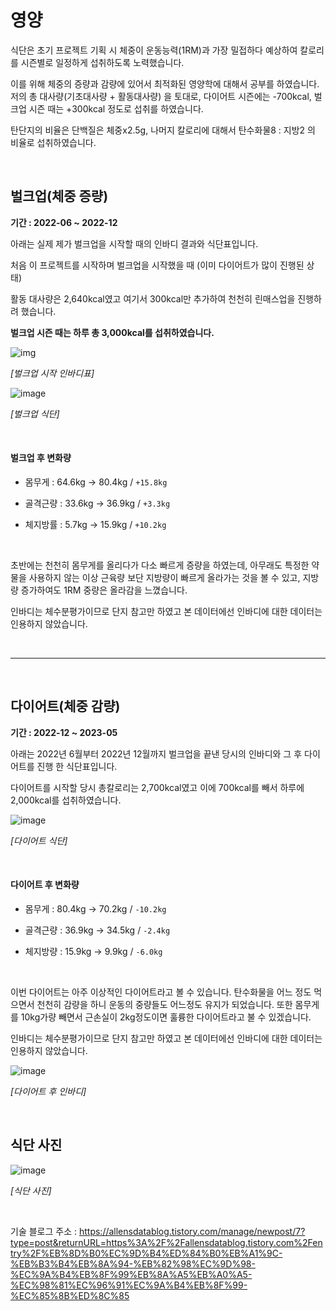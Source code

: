 # 영양
 

식단은 초기 프로젝트 기획 시 체중이 운동능력(1RM)과 가장 밀접하다 예상하여 칼로리를 시즌별로 일정하게 섭취하도록 노력했습니다.

이를 위해 체중의 증량과 감량에 있어서 최적화된 영양학에 대해서 공부를 하였습니다. 저의 총 대사량(기초대사량 + 활동대사량) 을 토대로, 다이어트 시즌에는 -700kcal, 벌크업 시즌 때는 +300kcal 정도로 섭취를 하였습니다.

탄단지의 비율은 단백질은 체중x2.5g, 나머지 칼로리에 대해서 탄수화물8 : 지방2 의 비율로 섭취하였습니다.

 <br/>

## 벌크업(체중 증량)

**기간 : 2022-06 ~ 2022-12**


아래는 실제 제가 벌크업을 시작할 때의 인바디 결과와 식단표입니다.

처음 이 프로젝트를 시작하며 벌크업을 시작했을 때 (이미 다이어트가 많이 진행된 상태)

활동 대사량은 2,640kcal였고 여기서 300kcal만 추가하여 천천히 린매스업을 진행하려 했습니다. 

**벌크업 시즌 때는 하루 총 3,000kcal를 섭취하였습니다.**


![img](https://github.com/siilver94/My-training-ability-as-driven-by-data/assets/57824945/845a9d65-5c05-4d3a-8630-124157585c33)

*[벌크업 시작 인바디표]*

![image](https://github.com/siilver94/My-training-ability-as-driven-by-data/assets/57824945/fb9b8e2e-179a-4861-93f7-98c077ffbdf8)

*[벌크업 식단]*

<br/>

#### 벌크업 후 변화량

- 몸무게   : 64.6kg -> 80.4kg  /    `+15.8kg`

- 골격근량 : 33.6kg -> 36.9kg  / `+3.3kg`

- 체지방률 : 5.7kg -> 15.9kg    / `+10.2kg`

<br/>

초반에는 천천히 몸무게를 올리다가 다소 빠르게 증량을 하였는데, 아무래도 특정한 약물을 사용하지 않는 이상 근육량 보단 지방량이 빠르게 올라가는 것을 볼 수 있고, 지방량 증가하여도 1RM 중량은 올라감을 느꼈습니다.

인바디는 체수분평가이므로 단지 참고만 하였고 본 데이터에선 인바디에 대한 데이터는 인용하지 않았습니다.

<br/>

---

<br/>

## 다이어트(체중 감량)

**기간 : 2022-12 ~ 2023-05**


아래는 2022년 6월부터 2022년 12월까지 벌크업을 끝낸 당시의 인바디와 그 후 다이어트를 진행 한 식단표입니다.

다이어트를 시작할 당시 총칼로리는 2,700kcal였고 이에 700kcal를 빼서 하루에 2,000kcal를 섭취하였습니다.

![image](https://github.com/siilver94/My-training-ability-as-driven-by-data/assets/57824945/5de44ca2-baf7-4a0b-b57f-85c60c9242bd)

*[다이어트 식단]*

<br/>

#### 다이어트 후 변화량

- 몸무게 : 80.4kg -> 70.2kg  /     `-10.2kg`

- 골격근량 : 36.9kg -> 34.5kg  / `-2.4kg`

- 체지방량 : 15.9kg -> 9.9kg   /   `-6.0kg`

<br/>


이번 다이어트는 아주 이상적인 다이어트라고 볼 수 있습니다. 탄수화물을 어느 정도 먹으면서 천천히 감량을 하니 운동의 중량들도 어느정도 유지가 되었습니다. 또한 몸무게를 10kg가량 빼면서 근손실이 2kg정도이면 훌륭한 다이어트라고 불 수 있겠습니다.

인바디는 체수분평가이므로 단지 참고만 하였고 본 데이터에선 인바디에 대한 데이터는 인용하지 않았습니다.


![image](https://github.com/siilver94/My-training-ability-as-driven-by-data/assets/57824945/3e94555a-eb28-431f-bfa2-2784205072d9)

*[다이어트 후 인바디]*

<br/>

## 식단 사진

![image](https://github.com/siilver94/My-training-ability-as-driven-by-data/assets/57824945/3e559911-8a6b-4463-8cf6-3edd81fd3160)

*[식단 사진]*

<br/>

기술 블로그 주소 : https://allensdatablog.tistory.com/manage/newpost/7?type=post&returnURL=https%3A%2F%2Fallensdatablog.tistory.com%2Fentry%2F%EB%8D%B0%EC%9D%B4%ED%84%B0%EB%A1%9C-%EB%B3%B4%EB%8A%94-%EB%82%98%EC%9D%98-%EC%9A%B4%EB%8F%99%EB%8A%A5%EB%A0%A5-%EC%98%81%EC%96%91%EC%9A%B4%EB%8F%99-%EC%85%8B%ED%8C%85
